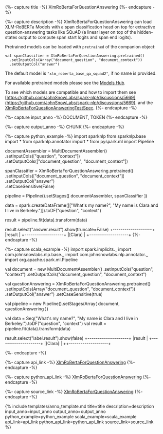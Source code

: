 {%- capture title -%}
XlmRoBertaForQuestionAnswering
{%- endcapture -%}

{%- capture description -%}
XlmRoBertaForQuestionAnswering can load XLM-RoBERTa Models with a span classification head on
top for extractive question-answering tasks like SQuAD (a linear layer on top of the
hidden-states output to compute span start logits and span end logits).

Pretrained models can be loaded with `pretrained` of the companion object:
```
val spanClassifier = XlmRoBertaForQuestionAnswering.pretrained()
  .setInputCols(Array("document_question", "document_context"))
  .setOutputCol("answer")
```
The default model is `"xlm_roberta_base_qa_squad2"`, if no name is provided.

For available pretrained models please see the
[Models Hub](https://nlp.johnsnowlabs.com/models?task=Question+Answering).

To see which models are compatible and how to import them see
[https://github.com/JohnSnowLabs/spark-nlp/discussions/5669](https://github.com/JohnSnowLabs/spark-nlp/discussions/5669). and the
[XlmRoBertaForQuestionAnsweringTestSpec](https://github.com/JohnSnowLabs/spark-nlp/blob/master/src/test/scala/com/johnsnowlabs/nlp/annotators/classifier/dl/XlmRoBertaForQuestionAnsweringTestSpec.scala).
{%- endcapture -%}

{%- capture input_anno -%}
DOCUMENT, TOKEN
{%- endcapture -%}

{%- capture output_anno -%}
CHUNK
{%- endcapture -%}

{%- capture python_example -%}
import sparknlp
from sparknlp.base import *
from sparknlp.annotator import *
from pyspark.ml import Pipeline

documentAssembler = MultiDocumentAssembler() \
    .setInputCols(["question", "context"]) \
    .setOutputCols(["document_question", "document_context"])

spanClassifier = XlmRoBertaForQuestionAnswering.pretrained() \
    .setInputCols(["document_question", "document_context"]) \
    .setOutputCol("answer") \
    .setCaseSensitive(False)

pipeline = Pipeline().setStages([
    documentAssembler,
    spanClassifier
])

data = spark.createDataFrame([["What's my name?", "My name is Clara and I live in Berkeley."]]).toDF("question", "context")

result = pipeline.fit(data).transform(data)

result.select("answer.result").show(truncate=False)
+--------------------+
|result              |
+--------------------+
|[Clara]             |
+--------------------+
{%- endcapture -%}

{%- capture scala_example -%}
import spark.implicits._
import com.johnsnowlabs.nlp.base._
import com.johnsnowlabs.nlp.annotator._
import org.apache.spark.ml.Pipeline

val document = new MultiDocumentAssembler()
  .setInputCols("question", "context")
  .setOutputCols("document_question", "document_context")

val questionAnswering = XlmRoBertaForQuestionAnswering.pretrained()
  .setInputCols(Array("document_question", "document_context"))
  .setOutputCol("answer")
  .setCaseSensitive(true)

val pipeline = new Pipeline().setStages(Array(
  document,
  questionAnswering
))

val data = Seq("What's my name?", "My name is Clara and I live in Berkeley.").toDF("question", "context")
val result = pipeline.fit(data).transform(data)

result.select("label.result").show(false)
+---------------------+
|result               |
+---------------------+
|[Clara]              |
++--------------------+

{%- endcapture -%}

{%- capture api_link -%}
[XlmRoBertaForQuestionAnswering](/api/com/johnsnowlabs/nlp/annotators/classifier/dl/XlmRoBertaForQuestionAnswering)
{%- endcapture -%}

{%- capture python_api_link -%}
[XlmRoBertaForQuestionAnswering](/api/python/reference/autosummary/sparknlp/annotator/classifier_dl/xlm_roberta_for_question_answering/index.html#sparknlp.annotator.classifier_dl.xlm_roberta_for_question_answering.XlmRoBertaForQuestionAnswering)
{%- endcapture -%}

{%- capture source_link -%}
[XlmRoBertaForQuestionAnswering](https://github.com/JohnSnowLabs/spark-nlp/tree/master/src/main/scala/com/johnsnowlabs/nlp/annotators/classifier/dl/XlmRoBertaForQuestionAnswering.scala)
{%- endcapture -%}

{% include templates/anno_template.md
title=title
description=description
input_anno=input_anno
output_anno=output_anno
python_example=python_example
scala_example=scala_example
api_link=api_link
python_api_link=python_api_link
source_link=source_link
%}